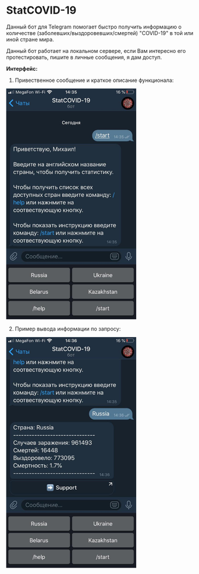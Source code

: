 # StatCOVID-19

Данный бот для Telegram помогает быстро получить информацию о количестве (заболевших/выздоровевших/смертей) "COVID-19" в той или иной стране мира.

Данный бот работает на локальном сервере, если Вам интересно его протестировать, пишите в личные сообщения, я дам доступ.

<b>Интерфейс:</b>

1) Привественное сообщение и краткое описание функционала:
<img src="./pics/1.jpg" alt="pic1" width="350"/>

2) Пример вывода информации по запросу:
<img src="./pics/2.jpg" alt="pic1" width="350"/>

